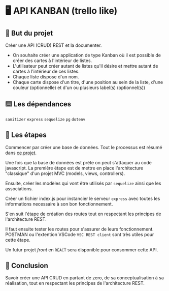 # 🖥 API KANBAN (trello like)

## 🎯 But du projet
Créer une API (CRUD) REST et la documenter.
- On souhaite créer une application de type Kanban où il est possible de créer des cartes à l'intérieur de listes.
- L'utilisateur peut créer autant de listes qu'il désire et mettre autant de cartes à l'intérieur de ces listes.
- Chaque liste dispose d'un nom.
- Chaque carte dispose d'un titre, d'une position au sein de la liste, d'une couleur (optionnelle) et d'un ou plusieurs label(s) (optionnel(s))

## ⌨️ Les dépendances
`sanitizer` `express` `sequelize` `pg` `dotenv`

## 📑 Les étapes
Commencer par créer une base de données. Tout le processus est résumé dans [ce projet](https://github.com/kevin-smrt/DB-CONCEPT/blob/master/GDP.md).

Une fois que la base de données est prête on peut s'attaquer au code javascript.
La première étape est de mettre en place l'architecture "classique" d'un projet MVC (models, views, controllers).

Ensuite, créer les modèles qui vont être utilisés par `sequelize` ainsi que les associations.

Créer un fichier index.js pour instancier le serveur `express` avec toutes les informations necessaire à son bon fonctionnement.

S'en suit l'étape de création des routes tout en respectant les principes de l'architecture REST.

Il faut ensuite tester les routes pour s'assurer de leurs fonctionnement. POSTMAN ou l'extention VSCode `VSC REST client` sont très utiles pour cette étape.

Un futur projet *front* en `REACT` sera disponible pour consommer cette API.

## 📍 Conclusion
Savoir créer une API CRUD en partant de zero, de sa conceptualisation à sa réalisation, tout en respectant les principes de l'architecture REST.